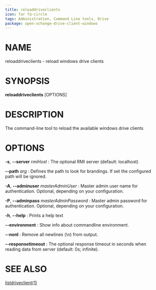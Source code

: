 ```yaml
---
title: reloaddriveclients
icon: far fa-circle
tags: Administration, Command Line tools, Drive
package: open-xchange-drive-client-windows
---
```


# NAME

reloaddriveclients - reload windows drive clients

# SYNOPSIS

**reloaddriveclients** [OPTIONS]

# DESCRIPTION

The command-line tool to reload the available windows drive clients

# OPTIONS

**-s**, **--server** *rmiHost*
: The optional RMI server (default: localhost)

**--path** *arg*
: Defines the path to look for brandings. If set the configured path will be ignored.

**-A**, **--adminuser** *masterAdminUser*
:   Master admin user name for authentication. Optional, depending on your configuration.

**-P**, **--adminpass** *masterAdminPassword*
:   Master admin password for authentication. Optional, depending on your configuration.

**-h**, **--help**
: Prints a help text

**--environment**
:   Show info about commandline environment.

**--nonl**
:   Remove all newlines (\\n) from output.

**--responsetimeout**
: The optional response timeout in seconds when reading data from server (default: 0s; infinite).

# SEE ALSO

[listdriveclient(1)](listdriveclient.html)
